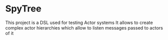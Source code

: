 SpyTree
=========================

This project is a DSL used for testing Actor systems
It allows to create complex actor hierarchies which allow to listen messages passed to actors of it